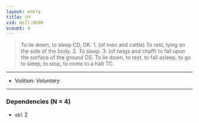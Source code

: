 ```yaml
---
layout: entry
title: ཉལ་
vid: Hill:0600
vcount: 4
---
```

> To lie down, to sleep CD, DK\. 1\. (of men and cattle) To rest, lying on the side of the body\. 2\. To sleep\. 3\. (of twigs and chaff) to fall upon the surface of the ground DS\. To lie down, to rest, to fall asleep, to go to sleep, to stop, to come to a halt TC\.

---
* Volition: _Voluntary_

---

### Dependencies (N = 4)
* `obl` 2
